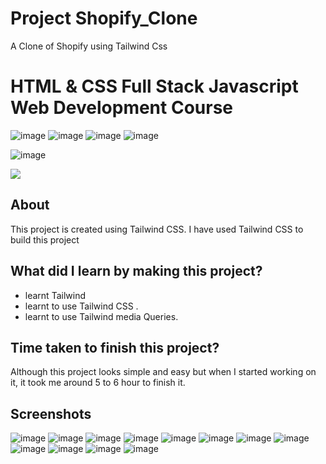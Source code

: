 # Project Shopify_Clone
A Clone of Shopify using Tailwind Css

# HTML & CSS Full Stack Javascript Web Development Course

![image](https://img.shields.io/badge/iNeuron-Full--Stack%20JavaScript%20Web%20Development%20Course-blue)
![image](https://img.shields.io/badge/Hitesh%20Choudhary-LOC-brightgreen)
![image](https://img.shields.io/badge/HTML-CSS-orange)
![image](https://img.shields.io/badge/Rode-Clone-blue)

![image](https://img.shields.io/badge/KUMAR-SARVESH-orange)

[<img src= "https://img.shields.io/badge/PROJECT LINK-20b?style=for-the-badge&logo=&logoColor=white" /> ](https://shopify-clone-learn.netlify.app/)

## About

This project is created using Tailwind CSS. I have used Tailwind CSS to build this project

## What did I learn by making this project?

-   learnt Tailwind
-   learnt to use Tailwind CSS .
-   learnt to use Tailwind media Queries.

## Time taken to finish this project?

Although this project looks simple and easy but when I started working on it, it took me around 5 to 6 hour to finish it.

## Screenshots
![image](https://user-images.githubusercontent.com/70770975/233840722-a98f2427-17b8-4d57-9481-7d6ee2a1eb4b.png)
![image](https://user-images.githubusercontent.com/70770975/233840732-8a685813-7ebe-4d89-b77c-4c72c89a355c.png)
![image](https://user-images.githubusercontent.com/70770975/233840744-897988b7-ed84-4a3c-90c1-bfb9f6a2fe49.png)
![image](https://user-images.githubusercontent.com/70770975/233840755-aa5a9f69-4a86-4985-9952-9bfcc4238a4b.png)
![image](https://user-images.githubusercontent.com/70770975/233840760-706766f1-ac6d-4d72-a1fe-218f3f23e6b4.png)
![image](https://user-images.githubusercontent.com/70770975/233840769-aba6d649-912a-4c5c-a029-d3e81fa13242.png)
![image](https://user-images.githubusercontent.com/70770975/233840779-c9403cd1-976d-48d7-899c-76b021b1b792.png)
![image](https://user-images.githubusercontent.com/70770975/233840783-632492e8-fd40-45c6-b0d3-2a67b8d992bb.png)
![image](https://user-images.githubusercontent.com/70770975/233840795-a60ad0e5-b1b9-43ea-aad5-27dcd21f4d7a.png)
![image](https://user-images.githubusercontent.com/70770975/233840812-17f0e18f-c6fc-4654-a0a6-a05b77d29e79.png)
![image](https://user-images.githubusercontent.com/70770975/233840826-8bbfd78f-393e-4d06-8506-6f20f31a6d18.png)
![image](https://user-images.githubusercontent.com/70770975/233840840-078e6bb7-2c83-46f5-8949-761f1b1195c5.png)

